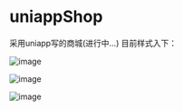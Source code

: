 # uniappShop
采用uniapp写的商城(进行中...)
目前样式入下：


![image](https://mmbiz.qpic.cn/mmbiz_jpg/lAf9YG0B3I7poe0dzr7If6HH2s6IznmL4LWFVUDPpiabUia0V66uAxORgZtZUOwdibMX4cjIKCBJWicJ3xjcxBgbCQ/640?wx_fmt=jpeg&tp=webp&wxfrom=5&wx_lazy=1&wx_co=1)




![image](https://mmbiz.qpic.cn/mmbiz_jpg/lAf9YG0B3I7poe0dzr7If6HH2s6IznmL7ic2ArDlTZCcG5mbfScOyRmgCSh9k5MlicrziaIuDuLcXH33P23Zk9tNQ/640?wx_fmt=jpeg&tp=webp&wxfrom=5&wx_lazy=1&wx_co=1)


![image](https://mmbiz.qpic.cn/mmbiz_jpg/lAf9YG0B3I7poe0dzr7If6HH2s6IznmLSGzGGh99l92MpBDH5pqqAxr7a7evQtg0jIvQ6ia1z7QBavGQMNfFT5w/640?wx_fmt=jpeg&tp=webp&wxfrom=5&wx_lazy=1&wx_co=1)
